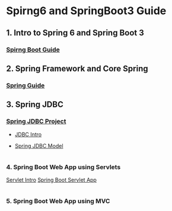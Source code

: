 # Spirng6 and SpringBoot3 Guide

## 1. Intro to Spring 6 and Spring Boot 3

###  [Spirng Boot Guide](Spring_SpringBoot/sf6sb3)

## 2. Spring Framework and Core Spring

###  [Spring Guide ](Springjp/)

## 3. Spring JDBC

###  [Spring JDBC Project](SpringJDBCjp/src/)

- [JDBC Intro](https://github.com/legionJP/Java_language/blob/master/jdbc-example/src/main/java/com/example/App.java)

- [Spring JDBC Model](SpringJDBCjp/src/main/java/com/jspring6/springjdbcjp/model/Student.java)


#
### 4. Spring Boot Web App using Servlets

[Servlet Intro](ServletWebsite/Docks/ServletsSpringBoot.md)
[Spring Boot Servlet App](ServletWebsite/src/main/java/com/jspring6/App.java)

#
### 5. Spring Boot Web App using MVC

